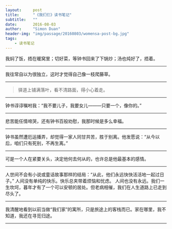 ```yaml
---
layout:     post
title:      "《我们仨》读书笔记"
subtitle:   ""
date:       2016-08-03
author:     "Simon Duan"
header-img: "img/passage/20160803/womensa-post-bg.jpg"
tags:
    - 读书笔记
---
```



我焖了饭，捂在暖窝里；切好菜，等钟书回来了下锅炒；汤也炖好了，捂着。

---

我往常自以为很独立，这时才觉得自己像一枝爬藤草。

---

>驿道上铺满落叶，看不清路面，得小心着走。

---

钟书谆谆嘱咐我：“我不要儿子，我要女儿———只要一个，像你的。”

---

悲苦能任情啼哭，还有钟书百般劝慰，我那时候是多么幸福。

---

钟书虽然遭厄运播弄，却觉得一家人同甘共苦，胜于别离。他发愿说：“从今以后，咱们只有死别，不再生离。”

---

可是一个人在紧要关头，决定他何去何从的，也许总是他最基本的感情。

---

人世间不会有小说或童话故事那样的结局：“从此，他们永远快快活活地一起过日子。” 人间没有单纯的快乐。快乐总夹带着烦恼和忧虑。 人间也没有永远。我们一生坎坷，暮年才有了一个可以安顿的居处。但老病相催，我们在人生道路上已走到尽头了。

---

我清醒地看到以前当做“我们家”的寓所，只是旅途上的客栈而已。家在哪里，我不知道，我还在寻觅归途。

---
